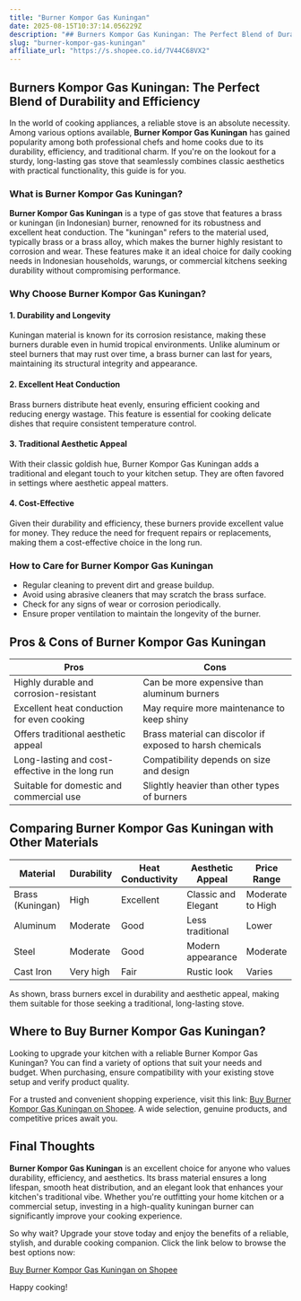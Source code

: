 ```yaml
---
title: "Burner Kompor Gas Kuningan"
date: 2025-08-15T10:37:14.056229Z
description: "## Burners Kompor Gas Kuningan: The Perfect Blend of Durability and Efficiency..."
slug: "burner-kompor-gas-kuningan"
affiliate_url: "https://s.shopee.co.id/7V44C68VX2"
---
```

## Burners Kompor Gas Kuningan: The Perfect Blend of Durability and Efficiency

In the world of cooking appliances, a reliable stove is an absolute necessity. Among various options available, **Burner Kompor Gas Kuningan** has gained popularity among both professional chefs and home cooks due to its durability, efficiency, and traditional charm. If you're on the lookout for a sturdy, long-lasting gas stove that seamlessly combines classic aesthetics with practical functionality, this guide is for you.

### What is Burner Kompor Gas Kuningan?

**Burner Kompor Gas Kuningan** is a type of gas stove that features a brass or kuningan (in Indonesian) burner, renowned for its robustness and excellent heat conduction. The "kuningan" refers to the material used, typically brass or a brass alloy, which makes the burner highly resistant to corrosion and wear. These features make it an ideal choice for daily cooking needs in Indonesian households, warungs, or commercial kitchens seeking durability without compromising performance.

### Why Choose Burner Kompor Gas Kuningan?

#### 1. Durability and Longevity

Kuningan material is known for its corrosion resistance, making these burners durable even in humid tropical environments. Unlike aluminum or steel burners that may rust over time, a brass burner can last for years, maintaining its structural integrity and appearance.

#### 2. Excellent Heat Conduction

Brass burners distribute heat evenly, ensuring efficient cooking and reducing energy wastage. This feature is essential for cooking delicate dishes that require consistent temperature control.

#### 3. Traditional Aesthetic Appeal

With their classic goldish hue, Burner Kompor Gas Kuningan adds a traditional and elegant touch to your kitchen setup. They are often favored in settings where aesthetic appeal matters.

#### 4. Cost-Effective

Given their durability and efficiency, these burners provide excellent value for money. They reduce the need for frequent repairs or replacements, making them a cost-effective choice in the long run.

### How to Care for Burner Kompor Gas Kuningan

- Regular cleaning to prevent dirt and grease buildup.
- Avoid using abrasive cleaners that may scratch the brass surface.
- Check for any signs of wear or corrosion periodically.
- Ensure proper ventilation to maintain the longevity of the burner.

## Pros & Cons of Burner Kompor Gas Kuningan

| **Pros**                                           | **Cons**                                |
|-----------------------------------------------------|----------------------------------------------|
| Highly durable and corrosion-resistant             | Can be more expensive than aluminum burners |
| Excellent heat conduction for even cooking         | May require more maintenance to keep shiny |
| Offers traditional aesthetic appeal                | Brass material can discolor if exposed to harsh chemicals |
| Long-lasting and cost-effective in the long run   | Compatibility depends on size and design     |
| Suitable for domestic and commercial use           | Slightly heavier than other types of burners |

## Comparing Burner Kompor Gas Kuningan with Other Materials

| Material          | Durability | Heat Conductivity | Aesthetic Appeal | Price Range     |
|-------------------|--------------|-------------------|------------------|----------------|
| Brass (Kuningan) | High         | Excellent         | Classic and Elegant | Moderate to High |
| Aluminum          | Moderate     | Good              | Less traditional | Lower           |
| Steel             | Moderate     | Good              | Modern appearance | Moderate        |
| Cast Iron         | Very high    | Fair              | Rustic look       | Varies          |

As shown, brass burners excel in durability and aesthetic appeal, making them suitable for those seeking a traditional, long-lasting stove.

## Where to Buy Burner Kompor Gas Kuningan?

Looking to upgrade your kitchen with a reliable Burner Kompor Gas Kuningan? You can find a variety of options that suit your needs and budget. When purchasing, ensure compatibility with your existing stove setup and verify product quality.

For a trusted and convenient shopping experience, visit this link: [Buy Burner Kompor Gas Kuningan on Shopee](https://s.shopee.co.id/7V44C68VX2). A wide selection, genuine products, and competitive prices await you.

## Final Thoughts

**Burner Kompor Gas Kuningan** is an excellent choice for anyone who values durability, efficiency, and aesthetics. Its brass material ensures a long lifespan, smooth heat distribution, and an elegant look that enhances your kitchen's traditional vibe. Whether you're outfitting your home kitchen or a commercial setup, investing in a high-quality kuningan burner can significantly improve your cooking experience.

So why wait? Upgrade your stove today and enjoy the benefits of a reliable, stylish, and durable cooking companion. Click the link below to browse the best options now:

[Buy Burner Kompor Gas Kuningan on Shopee](https://s.shopee.co.id/7V44C68VX2)

Happy cooking!